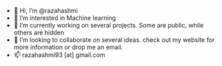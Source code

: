 - 👋 Hi, I’m @razahashmi
- 👀 I’m interested in Machine learning
- 🌱 I’m currently working on several projects. Some are public, while others are hidden
- 💞️ I’m looking to collaborate on several ideas. check out my website for more information or drop me an email.
- 📫 razahashmi93 [at] gmail.com
<!---
razahashmi/razahashmi is a ✨ special ✨ repository because its `README.md` (this file) appears on your GitHub profile.
You can click the Preview link to take a look at your changes.
--->
